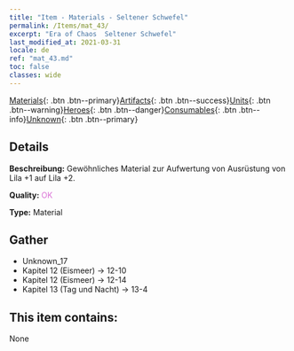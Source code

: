 ```yaml
---
title: "Item - Materials - Seltener Schwefel"
permalink: /Items/mat_43/
excerpt: "Era of Chaos  Seltener Schwefel"
last_modified_at: 2021-03-31
locale: de
ref: "mat_43.md"
toc: false
classes: wide
---
```

 [Materials](/de/Items/){: .btn .btn--primary}[Artifacts](/de/Items/Artifacts/){: .btn .btn--success}[Units](/de/Items/Units/){: .btn .btn--warning}[Heroes](/de/Items/Heroes/){: .btn .btn--danger}[Consumables](/de/Items/Consumables/){: .btn .btn--info}[Unknown](/de/Items/Unknown/){: .btn .btn--primary}

## Details
 **Beschreibung:** Gewöhnliches Material zur Aufwertung von Ausrüstung von Lila +1 auf Lila +2.

 **Quality:** <span style="color: #DA70D6">OK</span>

 **Type:** Material

## Gather

*    Unknown_17 
*    Kapitel 12 (Eismeer) -> 12-10 
*    Kapitel 12 (Eismeer) -> 12-14 
*    Kapitel 13 (Tag und Nacht) -> 13-4 

## This item contains:

  None


